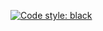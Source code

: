 
[![Code style: black](https://img.shields.io/badge/code%20style-black-000000.svg)](https://github.com/psf/black)
